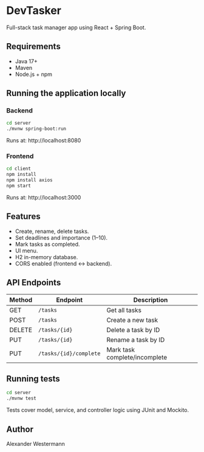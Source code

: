 # DevTasker

Full-stack task manager app using React + Spring Boot.

## Requirements
- Java 17+
- Maven
- Node.js + npm

## Running the application locally

### Backend
```bash
cd server
./mvnw spring-boot:run
```
Runs at: http://localhost:8080

### Frontend
```bash
cd client
npm install
npm install axios
npm start
```
Runs at: http://localhost:3000

## Features
- Create, rename, delete tasks.
- Set deadlines and importance (1–10).
- Mark tasks as completed.
- UI menu.
- H2 in-memory database.
- CORS enabled (frontend ↔ backend).

## API Endpoints
| Method | Endpoint               | Description                   |
|--------|------------------------|-------------------------------|
| GET    | `/tasks`               | Get all tasks                 |
| POST   | `/tasks`               | Create a new task             |
| DELETE | `/tasks/{id}`          | Delete a task by ID           |
| PUT    | `/tasks/{id}`          | Rename a task by ID           |
| PUT    | `/tasks/{id}/complete` | Mark task complete/incomplete |

## Running tests
```bash
cd server
./mvnw test
```
Tests cover model, service, and controller logic using JUnit and Mockito.

## Author
Alexander Westermann
